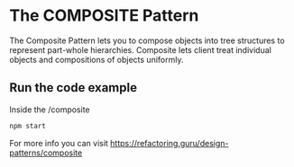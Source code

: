 # The COMPOSITE Pattern

The Composite Pattern lets you to compose objects into tree structures to represent part-whole hierarchies. Composite lets client treat individual objects and compositions of objects uniformly.

## Run the code example

Inside the /composite

```bash
npm start
```

For more info you can visit https://refactoring.guru/design-patterns/composite

